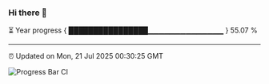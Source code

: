 ### Hi there 👋

⏳ Year progress { ████████████████▁▁▁▁▁▁▁▁▁▁▁▁▁▁ } 55.07 %

---

⏰ Updated on Mon, 21 Jul 2025 00:30:25 GMT

![Progress Bar CI](https://github.com/liununu/liununu/workflows/Progress%20Bar%20CI/badge.svg)
